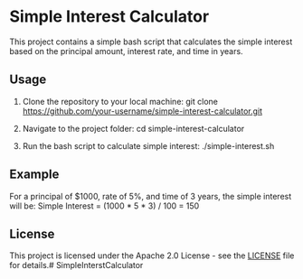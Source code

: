 # Simple Interest Calculator

This project contains a simple bash script that calculates the simple interest based on the principal amount, interest rate, and time in years.

## Usage

1. Clone the repository to your local machine:
git clone https://github.com/your-username/simple-interest-calculator.git

2. Navigate to the project folder:
cd simple-interest-calculator

3. Run the bash script to calculate simple interest:
./simple-interest.sh

## Example

For a principal of $1000, rate of 5%, and time of 3 years, the simple interest will be:
Simple Interest = (1000 * 5 * 3) / 100 = 150

## License
This project is licensed under the Apache 2.0 License - see the [LICENSE](LICENSE) file for details.# SimpleInterstCalculator
